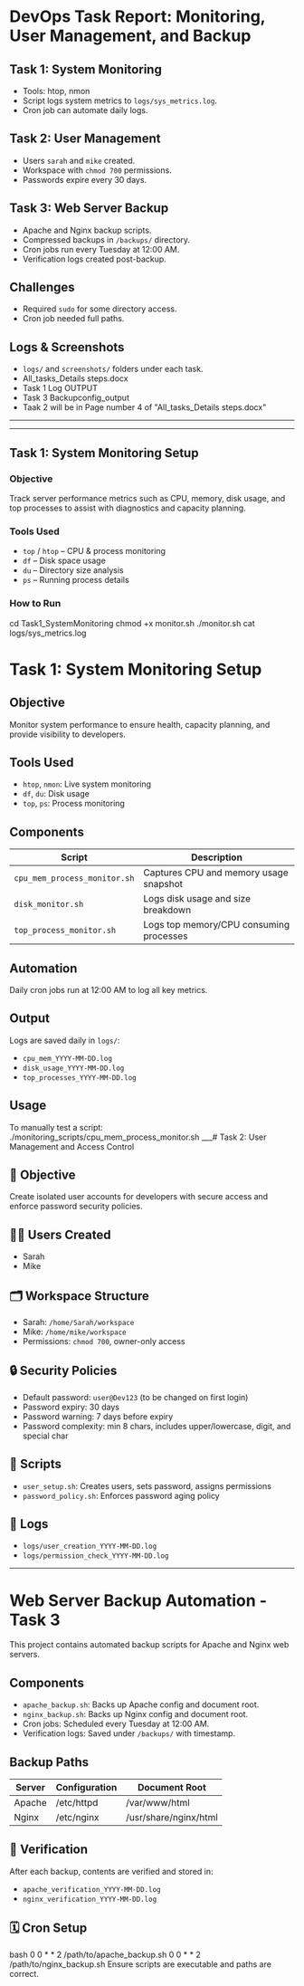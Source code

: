# DevOps Task Report: Monitoring, User Management, and Backup

## Task 1: System Monitoring
- Tools: htop, nmon
- Script logs system metrics to `logs/sys_metrics.log`.
- Cron job can automate daily logs.

## Task 2: User Management
- Users `sarah` and `mike` created.
- Workspace with `chmod 700` permissions.
- Passwords expire every 30 days.

## Task 3: Web Server Backup
- Apache and Nginx backup scripts.
- Compressed backups in `/backups/` directory.
- Cron jobs run every Tuesday at 12:00 AM.
- Verification logs created post-backup.

## Challenges
- Required `sudo` for some directory access.
- Cron job needed full paths.

## Logs & Screenshots
- `logs/` and `screenshots/` folders under each task.
- All_tasks_Details steps.docx
- Task 1 Log OUTPUT
- Task 3 Backupconfig_output
- Taak 2 will be in Page number 4 of "All_tasks_Details steps.docx"

_____________________________________________________________________________________________________________________


---

## Task 1: System Monitoring Setup

### Objective
Track server performance metrics such as CPU, memory, disk usage, and top processes to assist with diagnostics and capacity planning.

### Tools Used
- `top` / `htop` – CPU & process monitoring
- `df` – Disk space usage
- `du` – Directory size analysis
- `ps` – Running process details

### How to Run

cd Task1_SystemMonitoring
chmod +x monitor.sh
./monitor.sh
cat logs/sys_metrics.log

# Task 1: System Monitoring Setup

## Objective
Monitor system performance to ensure health, capacity planning, and provide visibility to developers.

## Tools Used
- `htop`, `nmon`: Live system monitoring
- `df`, `du`: Disk usage
- `top`, `ps`: Process monitoring

##  Components

| Script | Description |
|--------|-------------|
| `cpu_mem_process_monitor.sh` | Captures CPU and memory usage snapshot |
| `disk_monitor.sh` | Logs disk usage and size breakdown |
| `top_process_monitor.sh` | Logs top memory/CPU consuming processes |

## Automation
Daily cron jobs run at 12:00 AM to log all key metrics.

## Output
Logs are saved daily in `logs/`:
- `cpu_mem_YYYY-MM-DD.log`
- `disk_usage_YYYY-MM-DD.log`
- `top_processes_YYYY-MM-DD.log`

## Usage
To manually test a script:
./monitoring_scripts/cpu_mem_process_monitor.sh
___# Task 2: User Management and Access Control

## 🎯 Objective
Create isolated user accounts for developers with secure access and enforce password security policies.

## 🧍‍♂️ Users Created
- Sarah
- Mike

## 🗂️ Workspace Structure
- Sarah: `/home/Sarah/workspace`
- Mike: `/home/mike/workspace`
- Permissions: `chmod 700`, owner-only access

## 🔒 Security Policies
- Default password: `user@Dev123` (to be changed on first login)
- Password expiry: 30 days
- Password warning: 7 days before expiry
- Password complexity: min 8 chars, includes upper/lowercase, digit, and special char

## 📜 Scripts
- `user_setup.sh`: Creates users, sets password, assigns permissions
- `password_policy.sh`: Enforces password aging policy

## 📂 Logs
- `logs/user_creation_YYYY-MM-DD.log`
- `logs/permission_check_YYYY-MM-DD.log`

------------------------------------------------------------------------------------------------------------------------------------

# Web Server Backup Automation - Task 3

This project contains automated backup scripts for Apache and Nginx web servers.

## Components

- `apache_backup.sh`: Backs up Apache config and document root.
- `nginx_backup.sh`: Backs up Nginx config and document root.
- Cron jobs: Scheduled every Tuesday at 12:00 AM.
- Verification logs: Saved under `/backups/` with timestamp.

## Backup Paths

| Server  | Configuration         | Document Root               |
|---------|-----------------------|-----------------------------|
| Apache  | /etc/httpd            | /var/www/html               |
| Nginx   | /etc/nginx            | /usr/share/nginx/html       |

## 🧪 Verification

After each backup, contents are verified and stored in:
- `apache_verification_YYYY-MM-DD.log`
- `nginx_verification_YYYY-MM-DD.log`

## 🗓️ Cron Setup

bash
0 0 * * 2 /path/to/apache_backup.sh
0 0 * * 2 /path/to/nginx_backup.sh
Ensure scripts are executable and paths are correct.










